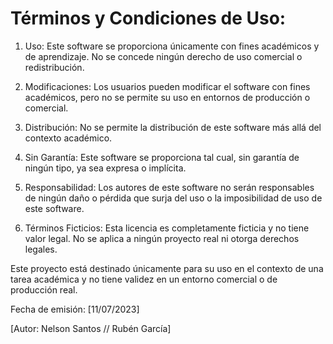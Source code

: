 # Términos y Condiciones de Uso:

1. Uso: Este software se proporciona únicamente con fines académicos y de aprendizaje. No se concede ningún derecho de uso comercial o redistribución.

2. Modificaciones: Los usuarios pueden modificar el software con fines académicos, pero no se permite su uso en entornos de producción o comercial.

3. Distribución: No se permite la distribución de este software más allá del contexto académico.

4. Sin Garantía: Este software se proporciona tal cual, sin garantía de ningún tipo, ya sea expresa o implícita.

5. Responsabilidad: Los autores de este software no serán responsables de ningún daño o pérdida que surja del uso o la imposibilidad de uso de este software.

6. Términos Ficticios: Esta licencia es completamente ficticia y no tiene valor legal. No se aplica a ningún proyecto real ni otorga derechos legales.

Este proyecto está destinado únicamente para su uso en el contexto de una tarea académica y no tiene validez en un entorno comercial o de producción real.

Fecha de emisión: [11/07/2023]

[Autor: Nelson Santos // Rubén García]
